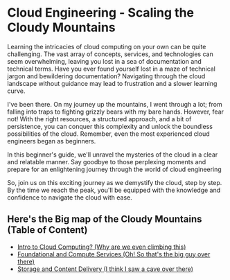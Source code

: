 # Cloud Engineering - Scaling the Cloudy Mountains

Learning the intricacies of cloud computing on your own can be quite challenging. The vast array of concepts, services, and technologies can seem overwhelming, leaving you lost in a sea of documentation and technical terms.  Have you ever found yourself lost in a maze of technical jargon and bewildering documentation? Navigating through the cloud landscape without guidance may lead to frustration and a slower learning curve.

I've been there. On my journey up the mountains, I went through a lot; from falling into traps to fighting grizzly bears with my bare hands. However, fear not! With the right resources, a structured approach, and a bit of persistence, you can conquer this complexity and unlock the boundless possibilities of the cloud. Remember, even the most experienced cloud engineers began as beginners. 

In this beginner's guide, we'll unravel the mysteries of the cloud in a clear and relatable manner. Say goodbye to those perplexing moments and prepare for an enlightening journey through the world of cloud engineering

So, join us on this exciting journey as we demystify the cloud, step by step. By the time we reach the peak, you'll be equipped with the knowledge and confidence to navigate the cloud with ease.

## Here's the Big map of the Cloudy Mountains (Table of Content)

- [Intro to Cloud Computing? (Why are we even climbing this)](/Cloud-computing/README.md)
- [Foundational and Compute Services (Oh! So that's the big guy over there)](/Foundational-and-compute-services/README.md)
- [Storage and Content Delivery (I think I saw a cave over there)](/Storage-and-content-delivery/README.md)
